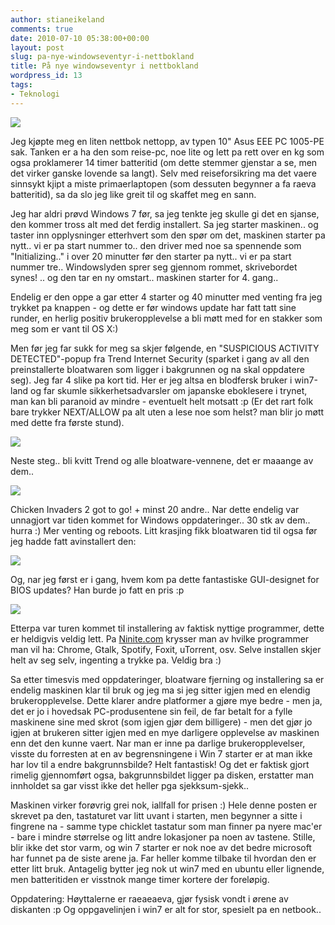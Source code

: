 ```yaml
---
author: stianeikeland
comments: true
date: 2010-07-10 05:38:00+00:00
layout: post
slug: pa-nye-windowseventyr-i-nettbokland
title: På nye windowseventyr i nettbokland
wordpress_id: 13
tags:
- Teknologi
---
```



    


![](http://s3.tadkom.net/wp-content/uploads/2010/07/k7im2719.jpg)








Jeg kjøpte meg en liten nettbok nettopp, av typen 10" Asus EEE PC 1005-PE sak. Tanken er a ha den som reise-pc, noe lite og lett pa rett over en kg som ogsa proklamerer 14 timer batteritid (om dette stemmer gjenstar a se, men det virker ganske lovende sa langt). Selv med reiseforsikring ma det vaere sinnsykt kjipt a miste primaerlaptopen (som dessuten begynner a fa raeva batteritid), sa da slo jeg like greit til og skaffet meg en sann.




Jeg har aldri prøvd Windows 7 før, sa jeg tenkte jeg skulle gi det en sjanse, den kommer tross alt med det ferdig installert. Sa jeg starter maskinen.. og taster inn opplysninger etterhvert som den spør om det, maskinen starter pa nytt.. vi er pa start nummer to.. den driver med noe sa spennende som "Initializing.." i over 20 minutter før den starter pa nytt.. vi er pa start nummer tre.. Windowslyden sprer seg gjennom rommet, skrivebordet synes! .. og den tar en ny omstart.. maskinen starter for 4. gang..




Endelig er den oppe a gar etter 4 starter og 40 minutter med venting fra jeg trykket pa knappen - og dette er før windows update har fatt tatt sine runder, en herlig positiv brukeropplevelse a bli møtt med for en stakker som meg som er vant til OS X:)




Men før jeg far sukk for meg sa skjer følgende, en "SUSPICIOUS ACTIVITY DETECTED"-popup fra Trend Internet Security (sparket i gang av all den preinstallerte bloatwaren som ligger i bakgrunnen og na skal oppdatere seg). Jeg far 4 slike pa kort tid. Her er jeg altsa en blodfersk bruker i win7-land og far skumle sikkerhetsadvarsler om japanske eboklesere i trynet, man kan bli paranoid av mindre - eventuelt helt motsatt :p (Er det rart folk bare trykker NEXT/ALLOW pa alt uten a lese noe som helst? man blir jo møtt med dette fra første stund).





![](http://s3.tadkom.net/wp-content/uploads/2010/07/sucks2-1.png)








Neste steg.. bli kvitt Trend og alle bloatware-vennene, det er maaange av dem..





![](http://s3.tadkom.net/wp-content/uploads/2010/07/sucks3.png)








Chicken Invaders 2 got to go! + minst 20 andre.. Nar dette endelig var unnagjort var tiden kommet for Windows oppdateringer.. 30 stk av dem.. hurra :) Mer venting og reboots. Litt krasjing fikk bloatwaren tid til ogsa før jeg hadde fatt avinstallert den:





![](http://s3.tadkom.net/wp-content/uploads/2010/07/sucks4.png)








Og, nar jeg først er i gang, hvem kom pa dette fantastiske GUI-designet for BIOS updates? Han burde jo fatt en pris :p





![](http://s3.tadkom.net/wp-content/uploads/2010/07/sucks5.png)








Etterpa var turen kommet til installering av faktisk nyttige programmer, dette er heldigvis veldig lett. Pa [Ninite.com](http://ninite.com) krysser man av hvilke programmer man vil ha: Chrome, Gtalk, Spotify, Foxit, uTorrent, osv. Selve installen skjer helt av seg selv, ingenting a trykke pa. Veldig bra :)




Sa etter timesvis med oppdateringer, bloatware fjerning og installering sa er endelig maskinen klar til bruk og jeg ma si jeg sitter igjen med en elendig brukeropplevelse. Dette klarer andre platformer a gjøre mye bedre - men ja, det er jo i hovedsak PC-produsentene sin feil, de far betalt for a fylle maskinene sine med skrot (som igjen gjør dem billigere) - men det gjør jo igjen at brukeren sitter igjen med en mye darligere opplevelse av maskinen enn det den kunne vaert. Nar man er inne pa darlige brukeropplevelser, visste du forresten at en av begrensningene i Win 7 starter er at man ikke har lov til a endre bakgrunnsbilde? Helt fantastisk! Og det er faktisk gjort rimelig gjennomført ogsa, bakgrunnsbildet ligger pa disken, erstatter man innholdet sa gar visst ikke det heller pga sjekksum-sjekk..




Maskinen virker forøvrig grei nok, iallfall for prisen :) Hele denne posten er skrevet pa den, tastaturet var litt uvant i starten, men begynner a sitte i fingrene na - samme type chicklet tastatur som man finner pa nyere mac'er - bare i mindre størrelse og litt andre lokasjoner pa noen av tastene. Stille, blir ikke det stor varm, og win 7 starter er nok noe av det bedre microsoft har funnet pa de siste arene ja. Far heller komme tilbake til hvordan den er etter litt bruk. Antagelig bytter jeg nok ut win7 med en ubuntu eller lignende, men batteritiden er visstnok mange timer kortere der foreløpig.




Oppdatering: Høyttalerne er raeaeaeva, gjør fysisk vondt i ørene av diskanten :p Og oppgavelinjen i win7 er alt for stor, spesielt pa en netbook..


  
